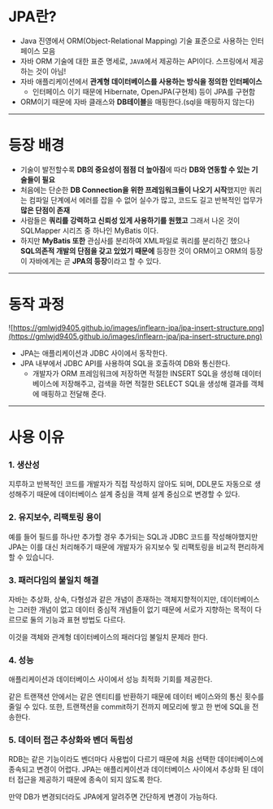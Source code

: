 # JPA란?

- Java 진영에서 ORM(Object-Relational Mapping) 기술 표준으로 사용하는 인터페이스 모음
- 자바 ORM 기술에 대한 표준 명세로, `JAVA`에서 제공하는 API이다. 스프링에서 제공하는 것이 아님!
- 자바 애플리케이션에서 **관계형 데이터베이스를 사용하는 방식을 정의한 인터페이스**
    - 인터페이스 이기 때문에 Hibernate, OpenJPA(구현체) 등이 JPA를 구현함
- ORM이기 때문에 자바 클래스와 **DB테이블**을 매핑한다.(sql을 매핑하지 않는다)

---

# 등장 배경

- 기술이 발전할수록 **DB의 중요성이 점점 더 높아짐**에 따라 **DB와 연동할 수 있는 기술들이 필요**
- 처음에는 단순한 **DB Connection을 위한 프레임워크들이 나오기 시작**했지만 쿼리는 컴파일 단계에서 에러를 잡을 수 없어 실수가 많고, 코드도 길고 반복적인 업무가 **많은 단점이 존재**
- 사람들은 **쿼리를 강력하고 신뢰성 있게 사용하기를 원했고** 그래서 나온 것이 SQLMapper 시리즈 중 하나인 MyBatis 이다.
- 하지만 **MyBatis 또한** 관심사를 분리하여 XML파일로 쿼리를 분리하긴 했으나 **SQL의존적 개발의 단점을 갖고 있었기 때문에** 등장한 것이 ORM이고 ORM의 등장이 자바에게는 곧 **JPA의 등장**이라고 할 수 있다.

---

# 동작 과정

![https://gmlwjd9405.github.io/images/inflearn-jpa/jpa-insert-structure.png](https://gmlwjd9405.github.io/images/inflearn-jpa/jpa-insert-structure.png)

- JPA는 애플리케이션과 JDBC 사이에서 동작한다.
- JPA 내부에서 JDBC API를 사용하여 SQL을 호출하여 DB와 통신한다.
    - 개발자가 ORM 프레임워크에 저장하면 적절한 INSERT SQL을 생성해 데이터베이스에 저장해주고, 검색을 하면 적절한 SELECT SQL을 생성해 결과를 객체에 매핑하고 전달해 준다.

---

# **사용 이유**

### 1. 생산성

지루하고 반복적인 코드를 개발자가 직접 작성하지 않아도 되며, DDL문도 자동으로 생성해주기 
때문에 데이터베이스 설계 중심을 객체 설계 중심으로 변경할 수 있다.

### 2. 유지보수, 리팩토링 용이

예를 들어 필드를 하나만 추가할 경우 추가되는 SQL과 JDBC 코드를 작성해야했지만 JPA는 이를 
대신 처리해주기 때문에 개발자가 유지보수 및 리팩토링을 비교적 편리하게 할 수 있습니다.

### 3. 패러다임의 불일치 해결

자바는 추상화, 상속, 다형성과 같은 개념이 존재하는 객체지향적이지만,
데이터베이스는 그러한 개념이 없고 데이터 중심적 개념들이 없기 때문에 서로가 지향하는 목적이 다르므로 둘의 기능과 표현 방법도 다르다. 

이것을 객체와 관계형 데이터베이스의 패러다임 불일치 문제라 한다.

### 4. 성능

애플리케이션과 데이터베이스 사이에서 성능 최적화 기회를 제공한다.

같은 트랜잭션 안에서는 같은 엔티티를 반환하기 때문에 데이터 베이스와의 통신 횟수를 줄일 수 
있다. 또한, 트랜잭션을 commit하기 전까지 메모리에 쌓고 한 번에 SQL을 전송한다.

### 5. 데이터 접근 추상화와 벤더 독립성

RDB는 같은 기능이라도 벤더마다 사용법이 다르기 때문에 처음 선택한 데이터베이스에 종속되고 변경이 어렵다. JPA는 애플리케이션과 데이터베이스 사이에서 추상화 된 데이터 접근을 제공하기 
때문에 종속이 되지 않도록 한다.

만약 DB가 변경되더라도 JPA에게 알려주면 간단하게 변경이 가능하다.
